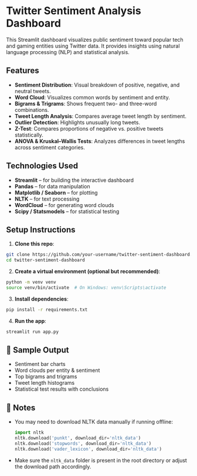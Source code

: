 
# Twitter Sentiment Analysis Dashboard

This Streamlit dashboard visualizes public sentiment toward popular tech and gaming entities using Twitter data. It provides insights using natural language processing (NLP) and statistical analysis.

## Features

- **Sentiment Distribution**: Visual breakdown of positive, negative, and neutral tweets.
- **Word Cloud**: Visualizes common words by sentiment and entity.
- **Bigrams & Trigrams**: Shows frequent two- and three-word combinations.
- **Tweet Length Analysis**: Compares average tweet length by sentiment.
- **Outlier Detection**: Highlights unusually long tweets.
- **Z-Test**: Compares proportions of negative vs. positive tweets statistically.
- **ANOVA & Kruskal–Wallis Tests**: Analyzes differences in tweet lengths across sentiment categories.

## Technologies Used

- **Streamlit** – for building the interactive dashboard
- **Pandas** – for data manipulation
- **Matplotlib / Seaborn** – for plotting
- **NLTK** – for text processing
- **WordCloud** – for generating word clouds
- **Scipy / Statsmodels** – for statistical testing

## Setup Instructions

1. **Clone this repo**:

```bash
git clone https://github.com/your-username/twitter-sentiment-dashboard.git
cd twitter-sentiment-dashboard
```

2. **Create a virtual environment (optional but recommended)**:

```bash
python -m venv venv
source venv/bin/activate  # On Windows: venv\Scripts\activate
```

3. **Install dependencies**:

```bash
pip install -r requirements.txt
```

4. **Run the app**:

```bash
streamlit run app.py
```

## 🔎 Sample Output

- Sentiment bar charts  
- Word clouds per entity & sentiment  
- Top bigrams and trigrams  
- Tweet length histograms  
- Statistical test results with conclusions

## 📝 Notes

- You may need to download NLTK data manually if running offline:
  ```python
  import nltk
  nltk.download('punkt', download_dir='nltk_data')
  nltk.download('stopwords', download_dir='nltk_data')
  nltk.download('vader_lexicon', download_dir='nltk_data')
  ```

- Make sure the `nltk_data` folder is present in the root directory or adjust the download path accordingly.